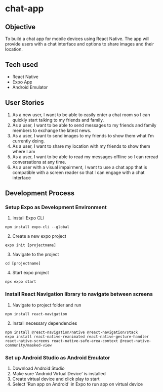 # chat-app
 
## Objective

To build a chat app for mobile devices using React Native. The app will provide users with a chat interface and options to share images and their
location.

## Tech used  
- React Native
- Expo App
- Android Emulator

## User Stories

1. As a new user, I want to be able to easily enter a chat room so I can quickly start talking to my
friends and family.
2. As a user, I want to be able to send messages to my friends and family members to exchange
the latest news.
3. As a user, I want to send images to my friends to show them what I’m currently doing.
4. As a user, I want to share my location with my friends to show them where I am
5. As a user, I want to be able to read my messages offline so I can reread conversations at any
time.
6. As a user with a visual impairment, I want to use a chat app that is compatible with a screen
reader so that I can engage with a chat interface

## Development Process

### Setup Expo as Development Environment

1. Install Expo CLI

```
npm install expo-cli --global
```

2. Create a new expo project

```
expo init [projectname]
```

3. Navigate to the project

```
cd [projectname]
```

4. Start expo project

```
npx expo start
```

### Install React Navigation library to navigate between screens

1. Navigate to project folder and run

```
npm install react-navigation
```

2. Install necessary dependencies

```
npm install @react-navigation/native @react-navigation/stack
expo install react-native-reanimated react-native-gesture-handler react-native-screens react-native-safe-area-context @react-native-community/masked-view
```
### Set up Android Studio as Android Emulator

1. Download Android Studio
2. Make sure 'Android Virtual Device' is installed
3. Create virtual device and click play to start
4. Select 'Run app on Android' in Expo to run app on virtual device



